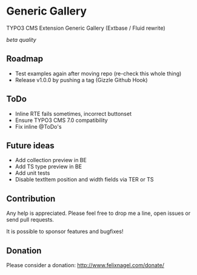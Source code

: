 Generic Gallery
===============

TYPO3 CMS Extension Generic Gallery (Extbase / Fluid rewrite)

_beta quality_



Roadmap
-------

* Test examples again after moving repo (re-check this whole thing)
* Release v1.0.0 by pushing a tag (Gizzle Github Hook)


ToDo
----
* Inline RTE fails sometimes, incorrect buttonset
* Ensure TYPO3 CMS 7.0 compatibility
* Fix inline @ToDo's


Future ideas
------------

* Add collection preview in BE
* Add TS type preview in BE
* Add unit tests
* Disable textItem position and width fields via TER or TS


Contribution
------------

Any help is appreciated. Please feel free to drop me a line, open issues or send pull requests.

It is possible to sponsor features and bugfixes!


Donation
--------

Please consider a donation: http://www.felixnagel.com/donate/